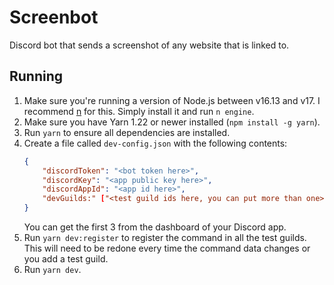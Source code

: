 # Screenbot

Discord bot that sends a screenshot of any website that is linked to.

## Running

1. Make sure you're running a version of Node.js between v16.13 and v17. I recommend [n](https://www.npmjs.com/package/n) for this. Simply install it and run `n engine`.
2. Make sure you have Yarn 1.22 or newer installed (`npm install -g yarn`).
3. Run `yarn` to ensure all dependencies are installed.
3. Create a file called `dev-config.json` with the following contents:
   ```json
   {
	   "discordToken": "<bot token here>",
	   "discordKey": "<app public key here>",
	   "discordAppId": "<app id here>",
	   "devGuilds:" ["<test guild ids here, you can put more than one>"]
   }
   ```
   You can get the first 3 from the dashboard of your Discord app.
4. Run `yarn dev:register` to register the command in all the test guilds. This will need to be redone every time the command data changes or you add a test guild.
4. Run `yarn dev`.

